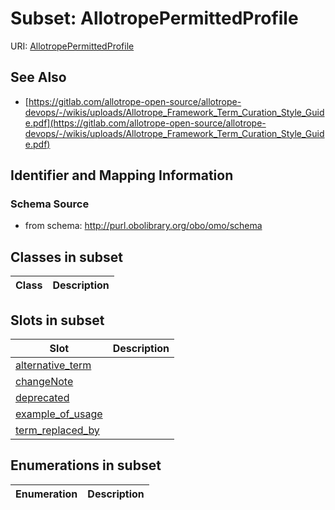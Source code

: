 # Subset: AllotropePermittedProfile

URI: [AllotropePermittedProfile](AllotropePermittedProfile)






## See Also

* [https://gitlab.com/allotrope-open-source/allotrope-devops/-/wikis/uploads/Allotrope_Framework_Term_Curation_Style_Guide.pdf](https://gitlab.com/allotrope-open-source/allotrope-devops/-/wikis/uploads/Allotrope_Framework_Term_Curation_Style_Guide.pdf)

## Identifier and Mapping Information







### Schema Source


* from schema: http://purl.obolibrary.org/obo/omo/schema




## Classes in subset

| Class | Description |
| --- | --- |




## Slots in subset

| Slot | Description |
| --- | --- |
| [alternative_term](alternative_term.md) |  |
| [changeNote](changeNote.md) |  |
| [deprecated](deprecated.md) |  |
| [example_of_usage](example_of_usage.md) |  |
| [term_replaced_by](term_replaced_by.md) |  |


## Enumerations in subset

| Enumeration | Description |
| --- | --- |

